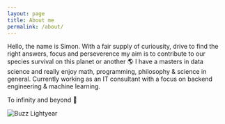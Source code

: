 ```yaml
---
layout: page
title: About me
permalink: /about/
---
```


Hello, the name is Simon. With a fair supply of curiousity, drive to find the right answers, focus and perseverence my aim is to contribute to our species survival on this planet or another :earth_americas: I have a masters in data science and really enjoy math, programming, philosophy & science in general. Currently working as an IT consultant with a focus on backend engineering & machine learning.


To infinity and beyond :rocket:

![Buzz Lightyear](/assets//buzz.jpg)
